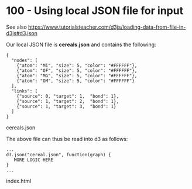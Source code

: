 # 100 - Using local JSON file for input

See also https://www.tutorialsteacher.com/d3js/loading-data-from-file-in-d3js#d3.json

Our local JSON file is **cereals.json** and contains the following:

```
{
  "nodes": [
    {"atom": "Mi", "size": 5, "color": "#FFFFFF"},
    {"atom": "OF", "size": 5, "color": "#FFFFFF"},
    {"atom": "MG", "size": 5, "color": "#FFFFFF"},
    {"atom": "OM", "size": 5, "color": "#FFFFFF"}
  ],
  "links": [
    {"source": 0, "target": 1,  "bond": 1},
    {"source": 1, "target": 2,  "bond": 1},
    {"source": 1, "target": 3,  "bond": 1}
  ]
}
```
cereals.json

The above file can thus be read into d3 as follows:

```
...
d3.json("cereal.json", function(graph) {
   MORE LOGIC HERE
}
...
```
index.html
